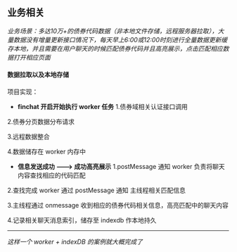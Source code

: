 ## 业务相关

*业务场景：多达10万+的债券代码数据（非本地文件存储，远程服务器拉取），大量数据没有增量更新接口情况下，每天早上6:00或12:00时刻进行全量数据更新缓存本地，并且需要在用户聊天的时候匹配债券代码并且高亮展示，点击匹配相应数据打开相应页面*

#### 数据拉取以及本地存储

项目实现：
- **finchat 开启开始执行 worker 任务**
1.债券域相关认证接口调用  

2.债券分页数据分布请求  

3.远程数据整合  

4.数据储存在 worker 内存中
- **信息发送成功 ---> 成功高亮展示**
1.postMessage 通知 worker 负责将聊天内容查找相应的代码匹配  

2.查找完成 worker 通过 postMessage 通知 主线程相关匹配信息

3.主线程通过 onmessage 收到相应的债券代码相关信息，高亮匹配中的聊天内容  

4.记录相关聊天消息索引，储存至 indexdb 作本地持久

<hr> 

*这样一个 worker + indexDB 的案例就大概完成了*